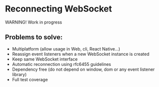 # Reconnecting WebSocket

WARNING! Work in progress

## Problems to solve:

- Multiplatform (allow usage in Web, cli, React Native...)
- Reassign event listeners when a new WebSocket instance is created
- Keep same WebSocket interface
- Automatic reconnection using rfc6455 guidelines
- Dependency free (do not depend on window, dom or any event listener library)
- Full test coverage

##
